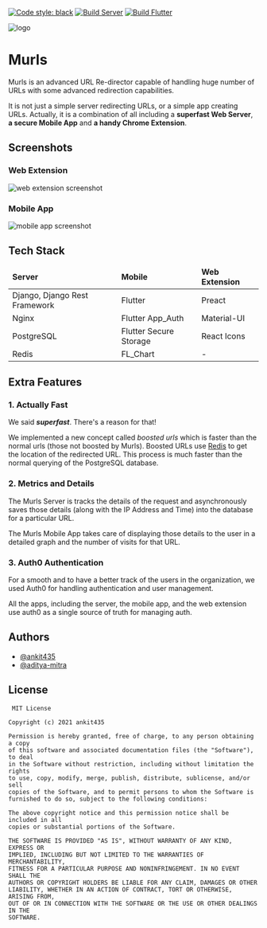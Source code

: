[![Code style: black](https://img.shields.io/badge/code%20style-black-000000.svg)](https://github.com/psf/black) [![Build Server](https://github.com/ankit435/murls/actions/workflows/build_server.yml/badge.svg)](https://github.com/ankit435/murls/actions/workflows/build_server.yml) [![Build Flutter](https://github.com/ankit435/murls/actions/workflows/buid_apk.yml/badge.svg)](https://github.com/ankit435/murls/actions/workflows/buid_apk.yml)

![logo](https://cdn.hashnode.com/res/hashnode/image/upload/v1630476984691/OVsnclG8F.jpeg)


# Murls

Murls is an advanced URL Re-director capable of handling huge number of URLs with some advanced redirection capabilities.

It is not just a simple server redirecting URLs, or a simple app creating URLs. Actually, it is a combination of all including a **superfast Web Server**, **a secure Mobile App** and **a handy Chrome Extension**. 

  
## Screenshots

### Web Extension

![web extension screenshot](https://cdn.hashnode.com/res/hashnode/image/upload/v1630479067377/RzvQV7OufX.png)

### Mobile App

![mobile app screenshot](https://cdn.hashnode.com/res/hashnode/image/upload/v1630481612941/c_Yj7IcaB.png?auto=compress,format&format=webp)

  
## Tech Stack

<table>
<thead>
<tr>
<td><strong>Server</strong></td><td><strong>Mobile</strong></td><td><strong>Web Extension</strong></td></tr>
</thead>
<tbody>
<tr>
<td>Django, Django Rest Framework</td><td>Flutter</td><td>Preact</td></tr>
<tr>
<td>Nginx</td><td>Flutter App_Auth</td><td>Material-UI</td></tr>
<tr>
<td>PostgreSQL</td><td>Flutter Secure Storage</td><td>React Icons</td></tr>
<tr>
<td>Redis</td><td>FL_Chart</td><td>-</td></tr>
</tbody>
</table>

  
## Extra Features

### 1.  Actually Fast

We said **_superfast_**. There's a reason for that!

We implemented a new concept called _boosted urls_ which is faster than the normal urls (those not boosted by Murls). Boosted URLs use [Redis](https://redis.io/) to get the location of the redirected URL.
This process is much faster than the normal querying of the PostgreSQL database.

### 2. Metrics and Details

The Murls Server is tracks the details of the request and asynchronously saves those details (along with the IP Address and Time) into the database for a particular URL.

The Murls Mobile App takes care of displaying those details to the user in a detailed graph and the number of visits for that URL.

### 3. Auth0 Authentication

For a smooth and to have a better track of the users in the organization, we used Auth0 for handling authentication and user management.

All the apps, including the server, the mobile app, and the web extension use auth0 as a single source of truth for managing auth.

## Authors

- [@ankit435](https://www.github.com/ankit435)
- [@aditya-mitra](https://github.com/aditya-mitra)

## License

```
 MIT License

Copyright (c) 2021 ankit435

Permission is hereby granted, free of charge, to any person obtaining a copy
of this software and associated documentation files (the "Software"), to deal
in the Software without restriction, including without limitation the rights
to use, copy, modify, merge, publish, distribute, sublicense, and/or sell
copies of the Software, and to permit persons to whom the Software is
furnished to do so, subject to the following conditions:

The above copyright notice and this permission notice shall be included in all
copies or substantial portions of the Software.

THE SOFTWARE IS PROVIDED "AS IS", WITHOUT WARRANTY OF ANY KIND, EXPRESS OR
IMPLIED, INCLUDING BUT NOT LIMITED TO THE WARRANTIES OF MERCHANTABILITY,
FITNESS FOR A PARTICULAR PURPOSE AND NONINFRINGEMENT. IN NO EVENT SHALL THE
AUTHORS OR COPYRIGHT HOLDERS BE LIABLE FOR ANY CLAIM, DAMAGES OR OTHER
LIABILITY, WHETHER IN AN ACTION OF CONTRACT, TORT OR OTHERWISE, ARISING FROM,
OUT OF OR IN CONNECTION WITH THE SOFTWARE OR THE USE OR OTHER DEALINGS IN THE
SOFTWARE.

```
